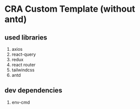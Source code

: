 # CRA Custom Template (without antd)

## used libraries

1. axios
2. react-query
3. redux
4. react router
5. tailwindcss
6. antd

## dev dependencies

1. env-cmd
